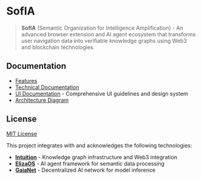 # SofIA

> **SofIA** (Semantic Organization for Intelligence Amplification) - An advanced browser extension and AI agent ecosystem that transforms user navigation data into verifiable knowledge graphs using Web3 and blockchain technologies.

## Documentation

- [Features](./docs/Features.md)
- [Technical Documentation](./docs/Technical-Documentation.md)
- [UI Documentation](./docs/UI_doc.md) - Comprehensive UI guidelines and design system
- [Architecture Diagram](./docs/Architecture_Diagram.excalidraw)

## License

[MIT License](./LICENSE)

This project integrates with and acknowledges the following technologies:
- **[Intuition](https://github.com/0xIntuition)** - Knowledge graph infrastructure and Web3 integration
- **[ElizaOS](https://github.com/elizaOS/eliza)** - AI agent framework for semantic data processing  
- **[GaiaNet](https://github.com/GaiaNet-AI)** - Decentralized AI network for model inference